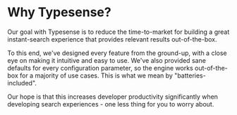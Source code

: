 # Why Typesense?

Our goal with Typesense is to reduce the time-to-market for building a great instant-search experience that provides relevant results out-of-the-box.

To this end, we've designed every feature from the ground-up, with a close eye on making it intuitive and easy to use.
We've also provided sane defaults for every configuration parameter, so the engine works out-of-the-box for a majority of use cases. This is what we mean by "batteries-included".

Our hope is that this increases developer productivity significantly when developing search experiences - one less thing for you to worry about.
